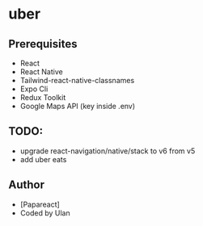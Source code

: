 # uber

## Prerequisites

- React
- React Native
- Tailwind-react-native-classnames
- Expo Cli
- Redux Toolkit
- Google Maps API (key inside .env)

## TODO:

- upgrade react-navigation/native/stack to v6 from v5
- add uber eats

## Author

- [Papareact]
- Coded by Ulan
